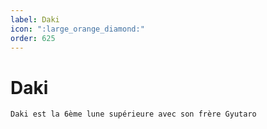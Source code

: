 ```yaml
---
label: Daki
icon: ":large_orange_diamond:"
order: 625
---
```


# Daki

```txt
Daki est la 6ème lune supérieure avec son frère Gyutaro
```
